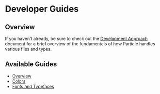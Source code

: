 # Developer Guides

## Overview

If you haven't already, be sure to check out the [Development Approach](../development/approach.md) document for a brief overview of the fundamentals of how Particle handles various files and types.

## Available Guides

* [Overview](./])
* [Colors](./colors.md)
* [Fonts and Typefaces](./fonts.md)